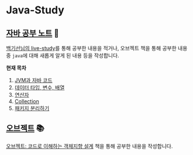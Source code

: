 # Java-Study
## [자바 공부 노트](https://github.com/seovalue/java-study/tree/main/note) 📖
[백기선님의 live-study](https://www.youtube.com/watch?v=gjZi2cy-G3s&t=6s)를 통해 공부한 내용을 적거나, 오브젝트 책을 통해 공부한 내용 중 
`java`에 대해 새롭게 알게 된 내용 등을 작성합니다.  

**현재 목차**  
1. [JVM과 자바 코드](https://github.com/seovalue/java-study/blob/main/note/1.%20JVM%EC%9D%80%20%EB%AC%B4%EC%97%87%EC%9D%B4%EB%A9%B0%20%EC%9E%90%EB%B0%94%EC%BD%94%EB%93%9C%EB%8A%94%20%EC%96%B4%EB%96%BB%EA%B2%8C%20%EC%8B%A4%ED%96%89%EB%90%98%EB%8A%94%EA%B0%80.md)  
2. [데이터 타입, 변수, 배열](https://github.com/seovalue/java-study/blob/main/note/2.%20%EC%9E%90%EB%B0%94%20%EB%8D%B0%EC%9D%B4%ED%84%B0%20%ED%83%80%EC%9E%85%2C%20%EB%B3%80%EC%88%98%20%EA%B7%B8%EB%A6%AC%EA%B3%A0%20%EB%B0%B0%EC%97%B4.md)  
3. [연산자](https://github.com/seovalue/java-study/blob/main/note/3.%20%EC%97%B0%EC%82%B0%EC%9E%90.md)  
4. [Collection](https://github.com/seovalue/java-study/blob/main/note/4.%20Collection.md)  
5. [패키지 분리하기](https://github.com/seovalue/java-study/blob/main/note/5.%20%ED%8C%A8%ED%82%A4%EC%A7%80%20%EB%B6%84%EB%A6%AC%ED%95%98%EA%B8%B0.md)  


## [오브젝트](https://github.com/seovalue/java-study/tree/main/오브젝트) 📚  
[오브젝트: 코드로 이해하는 객체지향 설계](https://wikibook.co.kr/object/) 책을 통해 공부한 내용을 작성합니다.  